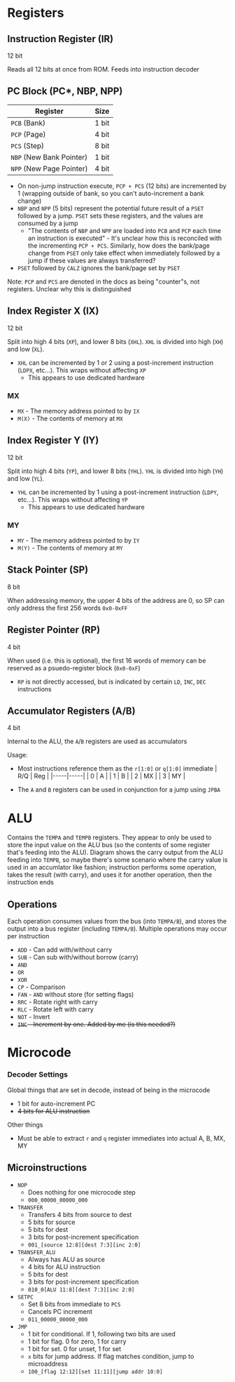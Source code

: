 # Registers

## Instruction Register (IR)

12 bit

Reads all 12 bits at once from ROM. Feeds into instruction decoder

## PC Block (PC*, NBP, NPP)

| Register               | Size  |
|------------------------|-------|
| `PCB` (Bank)             | 1 bit |
| `PCP` (Page)             | 4 bit |
| `PCS` (Step)             | 8 bit |
| `NBP` (New Bank Pointer) | 1 bit |
| `NPP` (New Page Pointer) | 4 bit |

* On non-jump instruction execute, `PCP + PCS` (12 bits) are incremented by 1 (wrapping outside of bank, so you can't auto-increment a bank change)
* `NBP` and `NPP` (5 bits) represent the potential future result of a `PSET` followed by a jump. `PSET` sets these registers, and the values are consumed by a jump
  * "The contents of `NBP` and `NPP` are loaded into `PCB` and `PCP` each time an instruction is executed" - It's unclear how this is reconciled with the incrementing `PCP + PCS`. Similarly, how does the bank/page change from `PSET` only take effect when immediately followed by a jump if these values are always transferred?
* `PSET` followed by `CALZ` ignores the bank/page set by `PSET`

Note: `PCP` and `PCS` are denoted in the docs as being "counter"s, not registers. Unclear why this is distinguished

## Index Register X (IX)

12 bit

Split into high 4 bits (`XP`), and lower 8 bits (`XHL`). `XHL` is divided into high (`XH`) and low (`XL`).

* `XHL` can be incremented by 1 or 2 using a post-increment instruction (`LDPX`, etc...). This wraps without affecting `XP`
  * This appears to use dedicated hardware

### MX

* `MX` - The memory address pointed to by `IX`
* `M(X)` - The contents of memory at `MX`

## Index Register Y (IY)

12 bit

Split into high 4 bits (`YP`), and lower 8 bits (`YHL`). `YHL` is divided into high (`YH`) and low (`YL`).

* `YHL` can be incremented by 1 using a post-increment instruction (`LDPY`, etc...). This wraps without affecting `YP`
  * This appears to use dedicated hardware

### MY

* `MY` - The memory address pointed to by `IY`
* `M(Y)` - The contents of memory at `MY`

## Stack Pointer (SP)

8 bit

When addressing memory, the upper 4 bits of the address are 0, so SP can only address the first 256 words `0x0-0xFF`

## Register Pointer (RP)

4 bit

When used (i.e. this is optional), the first 16 words of memory can be reserved as a psuedo-register block (`0x0-0xF`)

* `RP` is not directly accessed, but is indicated by certain `LD`, `INC`, `DEC` instructions

## Accumulator Registers (A/B)

4 bit

Internal to the ALU, the `A`/`B` registers are used as accumulators

Usage:
* Most instructions reference them as the `r[1:0]` or `q[1:0]` immediate
  | R/Q | Reg |
  |-----|-----|
  | 0   | A   |
  | 1   | B   |
  | 2   | MX  |
  | 3   | MY  |

* The `A` and `B` registers can be used in conjunction for a jump using `JPBA`

# ALU

Contains the `TEMPA` and `TEMPB` registers. They appear to only be used to store the input value on the ALU bus (so the contents of some register that's feeding into the ALU). Diagram shows the carry output from the ALU feeding into `TEMPB`, so maybe there's some scenario where the carry value is used in an accumlator like fashion; instruction performs some operation, takes the result (with carry), and uses it for another operation, then the instruction ends

## Operations

Each operation consumes values from the bus (into `TEMPA/B`), and stores the output into a bus register (including `TEMPA/B`). Multiple operations may occur per instruction

* `ADD` - Can add with/without carry
* `SUB` - Can sub with/without borrow (carry)
* `AND`
* `OR`
* `XOR`
* `CP` - Comparison
* `FAN` - `AND` without store (for setting flags)
* `RRC` - Rotate right with carry
* `RLC` - Rotate left with carry
* `NOT` - Invert
* ~~`INC` - Increment by one. Added by me (is this needed?)~~

# Microcode

### Decoder Settings
Global things that are set in decode, instead of being in the microcode

* 1 bit for auto-increment PC
* ~~4 bits for ALU instruction~~

Other things

* Must be able to extract `r` and `q` register immediates into actual A, B, MX, MY 

## Microinstructions

* `NOP`
  * Does nothing for one microcode step
  * `000_00000_00000_000`
* `TRANSFER`
  * Transfers 4 bits from source to dest
  * 5 bits for source
  * 5 bits for dest
  * 3 bits for post-increment specification
  * `001_[source 12:8][dest 7:3][inc 2:0]`
* `TRANSFER_ALU`
  * Always has ALU as source
  * 4 bits for ALU instruction
  * 5 bits for dest
  * 3 bits for post-increment specification
  * `010_0[ALU 11:8][dest 7:3][inc 2:0]`
* `SETPC`
  * Set 8 bits from immediate to `PCS`
  * Cancels PC increment
  * `011_00000_00000_000`
* `JMP`
  * 1 bit for conditional. If 1, following two bits are used
  * 1 bit for flag. 0 for zero, 1 for carry
  * 1 bit for set. 0 for unset, 1 for set
  * `x` bits for jump address. If flag matches condition, jump to microaddress
  * `100_[flag 12:12][set 11:11][jump addr 10:0]`